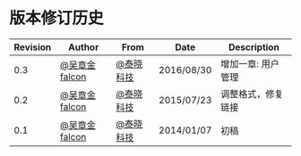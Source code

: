 # 版本修订历史

|Revision |  Author          | From               |  Date      |  Description        |
|---------|------------------|--------------------|------------|---------------------|
|   0.3   |[@吴章金falcon][1]|[@泰晓科技][2]      | 2016/08/30 |  增加一章: 用户管理 |
|   0.2   |[@吴章金falcon][1]|[@泰晓科技][2]      | 2015/07/23 |  调整格式，修复链接 |
|   0.1   |[@吴章金falcon][1]|[@泰晓科技][2]      | 2014/01/07 |  初稿               |

[1]: https://www.zhihu.com/people/wuzhangjin
[2]: http://tinylaborg
